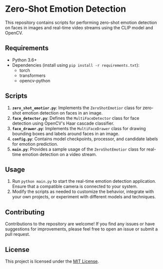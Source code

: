 # Zero-Shot Emotion Detection

This repository contains scripts for performing zero-shot emotion detection on faces in images and real-time video streams using the CLIP model and OpenCV.

## Requirements

- Python 3.6+
- Dependencies (install using `pip install -r requirements.txt`):
  - torch
  - transformers
  - opencv-python

## Scripts

1. **`zero_shot_emotior.py`**: Implements the `ZeroShotEmotior` class for zero-shot emotion detection on faces in an image.
2. **`face_detector.py`**: Defines the `MultiFaceDetector` class for face detection using OpenCV's Haar cascade classifier.
3. **`face_drawer.py`**: Implements the `MultiFaceDrawer` class for drawing bounding boxes and labels around faces in an image.
4. **`config.py`**: Contains model checkpoints, processor, and candidate labels for emotion prediction.
5. **`main.py`**: Provides a sample usage of the `ZeroShotEmotior` class for real-time emotion detection on a video stream.

## Usage

1. Run `python main.py` to start the real-time emotion detection application. Ensure that a compatible camera is connected to your system.
2. Modify the scripts as needed to customize the behavior, integrate with your own projects, or experiment with different models and techniques.

## Contributing

Contributions to the repository are welcome! If you find any issues or have suggestions for improvements, please feel free to open an issue or submit a pull request.

## License

This project is licensed under the [MIT License](LICENSE).